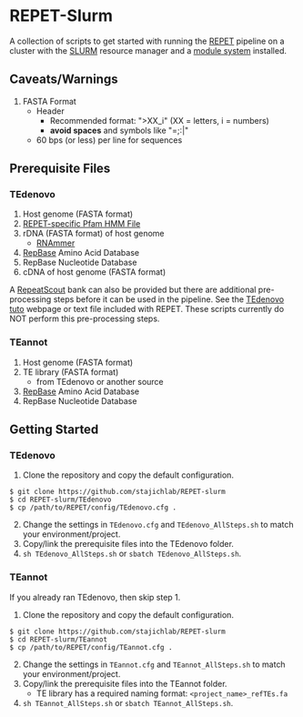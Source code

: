 # REPET-Slurm

A collection of scripts to get started with running the
[REPET](https://urgi.versailles.inra.fr/Tools/REPET/) pipeline on a cluster
with the [SLURM](https://slurm.schedmd.com/) resource manager and a
[module system](http://modules.sourceforge.net/) installed.

## Caveats/Warnings

1. FASTA Format
    - Header
        - Recommended format: ">XX_i" (XX = letters, i = numbers)
        - **avoid spaces** and symbols like "=;:|"
    - 60 bps (or less) per line for sequences

## Prerequisite Files

### TEdenovo

1. Host genome (FASTA format)
2. [REPET-specific Pfam HMM File](https://urgi.versailles.inra.fr/download/repet/ProfilesBankForREPET_Pfam27.0_GypsyDB.hmm)
3. rDNA (FASTA format) of host genome
    - [RNAmmer](http://www.cbs.dtu.dk/services/RNAmmer/)
4. [RepBase](http://www.girinst.org/repbase/) Amino Acid Database
5. RepBase Nucleotide Database
6. cDNA of host genome (FASTA format)

A [RepeatScout](https://bix.ucsd.edu/repeatscout/) bank can also be provided
but there are additional pre-processing steps before it can be used in the
pipeline. See the [TEdenovo tuto](https://urgi.versailles.inra.fr/Tools/REPET/TEdenovo-tuto)
webpage or text file included with REPET. These scripts currently do NOT
perform this pre-processing steps.

### TEannot

1. Host genome (FASTA format)
2. TE library (FASTA format)
    - from TEdenovo or another source
3. [RepBase](http://www.girinst.org/repbase/) Amino Acid Database
4. RepBase Nucleotide Database

## Getting Started

### TEdenovo

1. Clone the repository and copy the default configuration.

```
$ git clone https://github.com/stajichlab/REPET-slurm
$ cd REPET-slurm/TEdenovo
$ cp /path/to/REPET/config/TEdenovo.cfg .
```

2. Change the settings in `TEdenovo.cfg` and `TEdenovo_AllSteps.sh` to match your
environment/project.
3. Copy/link the prerequisite files into the TEdenovo folder.
4. `sh TEdenovo_AllSteps.sh` or `sbatch TEdenovo_AllSteps.sh`.

### TEannot

If you already ran TEdenovo, then skip step 1.

1. Clone the repository and copy the default configuration.

```
$ git clone https://github.com/stajichlab/REPET-slurm
$ cd REPET-slurm/TEannot
$ cp /path/to/REPET/config/TEannot.cfg .
```

2. Change the settings in `TEannot.cfg` and `TEannot_AllSteps.sh` to match your
environment/project.
3. Copy/link the prerequisite files into the TEannot folder.
    - TE library has a required naming format: `<project_name>_refTEs.fa`
4. `sh TEannot_AllSteps.sh` or `sbatch TEannot_AllSteps.sh`.
